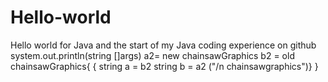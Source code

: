 # Hello-world
Hello world for Java  and the start of my Java coding experience on github 
system.out.println(string []args)
a2= new chainsawGraphics b2 = old chainsawGraphics{
{
string a = b2
string b = a2
("/n chainsawgraphics")}
}
